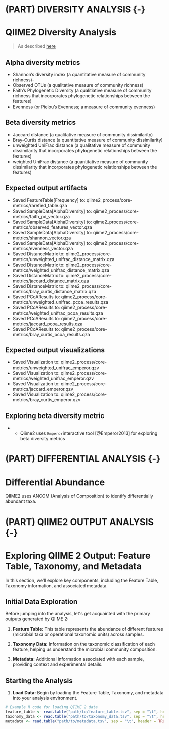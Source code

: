 # (PART) DIVERSITY ANALYSIS {-}

# QIIME2 Diversity Analysis
> As described [here](https://docs.qiime2.org/2019.7/tutorials/moving-pictures/#alpha-and-beta-diversity-analysis)


## Alpha diversity metrics
- Shannon’s diversity index (a quantitative measure of community richness)-
- Observed OTUs (a qualitative measure of community richness)
- Faith’s Phylogenetic Diversity (a qualitiative measure of community richness that incorporates phylogenetic relationships between the features)
- Evenness (or Pielou’s Evenness; a measure of community evenness)

## Beta diversity metrics 
- Jaccard distance (a qualitative measure of community dissimilarity)
- Bray-Curtis distance (a quantitative measure of community dissimilarity)
- unweighted UniFrac distance (a qualitative measure of community dissimilarity that incorporates phylogenetic relationships between the features)
- weighted UniFrac distance (a quantitative measure of community dissimilarity that incorporates phylogenetic relationships between the features)

## Expected output artifacts
- Saved FeatureTable[Frequency] to: qiime2_process/core-metrics/rarefied_table.qza
- Saved SampleData[AlphaDiversity] to: qiime2_process/core-metrics/faith_pd_vector.qza
- Saved SampleData[AlphaDiversity] to: qiime2_process/core-metrics/observed_features_vector.qza
- Saved SampleData[AlphaDiversity] to: qiime2_process/core-metrics/shannon_vector.qza
- Saved SampleData[AlphaDiversity] to: qiime2_process/core-metrics/evenness_vector.qza
- Saved DistanceMatrix to: qiime2_process/core-metrics/unweighted_unifrac_distance_matrix.qza
- Saved DistanceMatrix to: qiime2_process/core-metrics/weighted_unifrac_distance_matrix.qza
- Saved DistanceMatrix to: qiime2_process/core-metrics/jaccard_distance_matrix.qza
- Saved DistanceMatrix to: qiime2_process/core-metrics/bray_curtis_distance_matrix.qza
- Saved PCoAResults to: qiime2_process/core-metrics/unweighted_unifrac_pcoa_results.qza
- Saved PCoAResults to: qiime2_process/core-metrics/weighted_unifrac_pcoa_results.qza
- Saved PCoAResults to: qiime2_process/core-metrics/jaccard_pcoa_results.qza
- Saved PCoAResults to: qiime2_process/core-metrics/bray_curtis_pcoa_results.qza


## Expected output visualizations
- Saved Visualization to: qiime2_process/core-metrics/unweighted_unifrac_emperor.qzv
- Saved Visualization to: qiime2_process/core-metrics/weighted_unifrac_emperor.qzv
- Saved Visualization to: qiime2_process/core-metrics/jaccard_emperor.qzv
- Saved Visualization to: qiime2_process/core-metrics/bray_curtis_emperor.qzv


## Exploring beta diversity metric
- - Qiime2 uses `Emperor`interactive tool [@Emperor2013] for exploring beta diversity metrics

# (PART) DIFFERENTIAL ANALYSIS {-}
# Differential Abundance
QIIME2 uses ANCOM (Analysis of Composition) to identify differentially abundant taxa.




# (PART) QIIME2 OUTPUT ANALYSIS {-}

# Exploring QIIME 2 Output: Feature Table, Taxonomy, and Metadata

In this section, we'll explore key components, including the Feature Table, Taxonomy information, and associated metadata.

## Initial Data Exploration

Before jumping into the analysis, let's get acquainted with the primary outputs generated by QIIME 2:

1. **Feature Table:** This table represents the abundance of different features (microbial taxa or operational taxonomic units) across samples.

2. **Taxonomy Data:** Information on the taxonomic classification of each feature, helping us understand the microbial community composition.

3. **Metadata:** Additional information associated with each sample, providing context and experimental details.

## Starting the Analysis

1. **Load Data:** Begin by loading the Feature Table, Taxonomy, and metadata into your analysis environment.

```R
# Example R code for loading QIIME 2 data
feature_table <- read.table("path/to/feature_table.tsv", sep = "\t", header = TRUE, row.names = 1)
taxonomy_data <- read.table("path/to/taxonomy_data.tsv", sep = "\t", header = TRUE, row.names = 1)
metadata <- read.table("path/to/metadata.tsv", sep = "\t", header = TRUE, row.names = 1)
```
